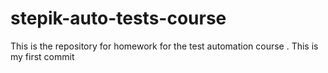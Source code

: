 # stepik-auto-tests-course
This is the repository for homework for the test automation course .
This is my first commit